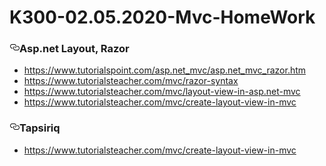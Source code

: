 # K300-02.05.2020-Mvc-HomeWork
<h3><a id="user-content-aspnet-layout-razor" class="anchor" aria-hidden="true" href="#aspnet-layout-razor"><svg class="octicon octicon-link" viewBox="0 0 16 16" version="1.1" width="16" height="16" aria-hidden="true"><path fill-rule="evenodd" d="M4 9h1v1H4c-1.5 0-3-1.69-3-3.5S2.55 3 4 3h4c1.45 0 3 1.69 3 3.5 0 1.41-.91 2.72-2 3.25V8.59c.58-.45 1-1.27 1-2.09C10 5.22 8.98 4 8 4H4c-.98 0-2 1.22-2 2.5S3 9 4 9zm9-3h-1v1h1c1 0 2 1.22 2 2.5S13.98 12 13 12H9c-.98 0-2-1.22-2-2.5 0-.83.42-1.64 1-2.09V6.25c-1.09.53-2 1.84-2 3.25C6 11.31 7.55 13 9 13h4c1.45 0 3-1.69 3-3.5S14.5 6 13 6z"></path></svg></a>Asp.net Layout, Razor</h3>
<ul>
<li><a href="https://www.tutorialspoint.com/asp.net_mvc/asp.net_mvc_razor.htm" rel="nofollow">https://www.tutorialspoint.com/asp.net_mvc/asp.net_mvc_razor.htm</a></li>
<li><a href="https://www.tutorialsteacher.com/mvc/razor-syntax" rel="nofollow">https://www.tutorialsteacher.com/mvc/razor-syntax</a></li>
<li><a href="https://www.tutorialsteacher.com/mvc/layout-view-in-asp.net-mvc" rel="nofollow">https://www.tutorialsteacher.com/mvc/layout-view-in-asp.net-mvc</a></li>
<li><a href="https://www.tutorialsteacher.com/mvc/create-layout-view-in-mvc" rel="nofollow">https://www.tutorialsteacher.com/mvc/create-layout-view-in-mvc</a></li>
</ul>
<h3><a id="user-content-tapsiriq" class="anchor" aria-hidden="true" href="#tapsiriq"><svg class="octicon octicon-link" viewBox="0 0 16 16" version="1.1" width="16" height="16" aria-hidden="true"><path fill-rule="evenodd" d="M4 9h1v1H4c-1.5 0-3-1.69-3-3.5S2.55 3 4 3h4c1.45 0 3 1.69 3 3.5 0 1.41-.91 2.72-2 3.25V8.59c.58-.45 1-1.27 1-2.09C10 5.22 8.98 4 8 4H4c-.98 0-2 1.22-2 2.5S3 9 4 9zm9-3h-1v1h1c1 0 2 1.22 2 2.5S13.98 12 13 12H9c-.98 0-2-1.22-2-2.5 0-.83.42-1.64 1-2.09V6.25c-1.09.53-2 1.84-2 3.25C6 11.31 7.55 13 9 13h4c1.45 0 3-1.69 3-3.5S14.5 6 13 6z"></path></svg></a>Tapsiriq</h3>
<ul>
<li><a href="https://www.tutorialsteacher.com/mvc/create-layout-view-in-mvc" rel="nofollow">https://www.tutorialsteacher.com/mvc/create-layout-view-in-mvc</a></li>
</ul>
